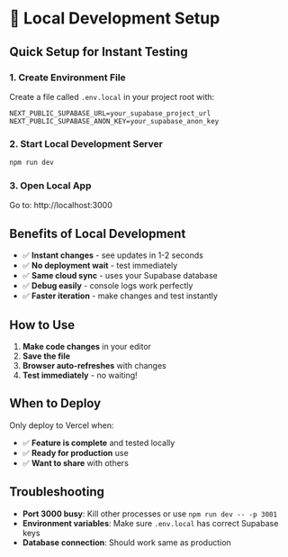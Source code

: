 # 🚀 Local Development Setup

## Quick Setup for Instant Testing

### 1. Create Environment File
Create a file called `.env.local` in your project root with:
```env
NEXT_PUBLIC_SUPABASE_URL=your_supabase_project_url
NEXT_PUBLIC_SUPABASE_ANON_KEY=your_supabase_anon_key
```

### 2. Start Local Development Server
```bash
npm run dev
```

### 3. Open Local App
Go to: http://localhost:3000

## Benefits of Local Development

- ✅ **Instant changes** - see updates in 1-2 seconds
- ✅ **No deployment wait** - test immediately
- ✅ **Same cloud sync** - uses your Supabase database
- ✅ **Debug easily** - console logs work perfectly
- ✅ **Faster iteration** - make changes and test instantly

## How to Use

1. **Make code changes** in your editor
2. **Save the file**
3. **Browser auto-refreshes** with changes
4. **Test immediately** - no waiting!

## When to Deploy

Only deploy to Vercel when:
- ✅ **Feature is complete** and tested locally
- ✅ **Ready for production** use
- ✅ **Want to share** with others

## Troubleshooting

- **Port 3000 busy**: Kill other processes or use `npm run dev -- -p 3001`
- **Environment variables**: Make sure `.env.local` has correct Supabase keys
- **Database connection**: Should work same as production
